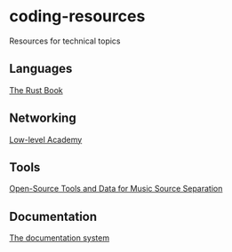 # coding-resources
Resources for technical topics

## Languages
[The Rust Book](https://doc.rust-lang.org/book/)

## Networking
[Low-level Academy](https://lowlvl.org/)

## Tools
[Open-Source Tools and Data for Music Source Separation](https://source-separation.github.io/tutorial/landing.html)

## Documentation
[The documentation system](https://documentation.divio.com/)
